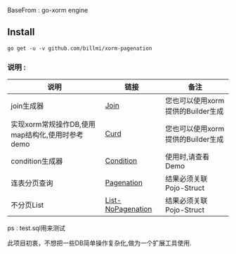 BaseFrom : go-xorm engine

## **Install**
`
go get -u -v github.com/billmi/xorm-pagenation
`

### 说明 : 

| 说明                                            | 链接                                                         | 备注                              |
| ----------------------------------------------- | ------------------------------------------------------------ | --------------------------------- |
| join生成器                                      | [Join](https://github.com/billmi/xorm-pagenation/blob/master/example/join.go) | 您也可以使用xorm提供的Builder生成 |
| 实现xorm常规操作DB,使用map结构化,使用时参考demo | [Curd](https://github.com/billmi/xorm-pagenation/blob/master/example/curd.go) | 您也可以使用xorm提供的Builder生成 |
| condition生成器                                 | [Condition](https://github.com/billmi/xorm-pagenation/blob/master/example/condition-build.go) | 使用时,请查看Demo                 |
| 连表分页查询                                    | [Pagenation](https://github.com/billmi/xorm-pagenation/blob/master/example/pagenation-list.go) | 结果必须关联Pojo-Struct           |
| 不分页List                                      | [List-NoPagenation](https://github.com/billmi/xorm-pagenation/blob/master/example/list.go) | 结果必须关联Pojo-Struct           |

ps : test.sql用来测试

此项目初衷，不想把一些DB简单操作复杂化,做为一个扩展工具使用.
